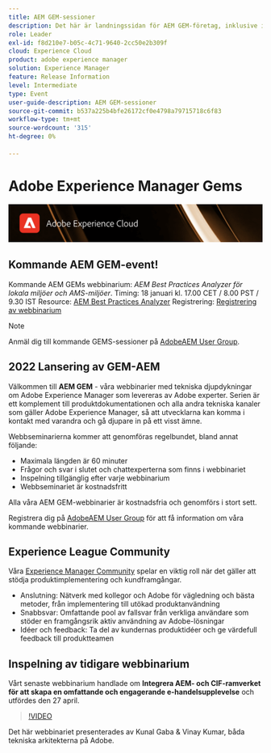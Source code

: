 ```yaml
---
title: AEM GEM-sessioner
description: Det här är landningssidan för AEM GEM-företag, inklusive information om webbinarier och registreringsinformation, föregående och kommande webbinarier
role: Leader
exl-id: f8d210e7-b05c-4c71-9640-2cc50e2b309f
cloud: Experience Cloud
product: adobe experience manager
solution: Experience Manager
feature: Release Information
level: Intermediate
type: Event
user-guide-description: AEM GEM-sessioner
source-git-commit: b537a225b4bfe26172cf0e4798a79715718c6f83
workflow-type: tm+mt
source-wordcount: '315'
ht-degree: 0%

---
```


# Adobe Experience Manager Gems

<img alt="Digitala upplevelser" src="./assets/ADX_Gems.png"/>

## Kommande AEM GEM-event!

<!---  Remove the comment marks, and put the upcoming event in the below table

<table style="max-width: 1214px;">
<tr>
  <td style="vertical-align: top;">
    <a href="https://www.youtube.com/watch?v=f1T9XU9TCJU">
      <img alt="Experience League LIVE Oct 25" src="assets/Oct25_2022_exl_live_banner_web_1920_WebBanner.png">
    </a>
    <div>
      <a href="https://www.youtube.com/watch?v=f1T9XU9TCJU">
        <strong>Deliver the right offer at the right time with decision management</strong>
      </a>
      <br/><em>with Sandra Hausmann, Ben Tepfer, Brandon Poyfair, and Jason Hickey</em>
      <br/><em>October 25, 2022</em>
    </div>
  </td>
</tr>
</table>

--->
Kommande AEM GEMs webbinarium: *AEM Best Practices Analyzer för lokala miljöer och AMS-miljöer*.
Timing: 18 januari kl. 17.00 CET / 8.00 PST / 9.30 IST Resource: [AEM Best Practices Analyzer](/help/gems2022/aem-best-practices-analyzer.md)
Registrering: [Registrering av webbinarium](https://aem-augs.adobe.com/)

>[!NOTE]
>
> Anmäl dig till kommande GEMS-sessioner på [AdobeAEM User Group](https://aem-augs.adobe.com/).

## 2022 Lansering av GEM-AEM

Välkommen till **AEM GEM** - våra webbinarier med tekniska djupdykningar om Adobe Experience Manager som levereras av Adobe experter. Serien är ett komplement till produktdokumentationen och alla andra tekniska kanaler som gäller Adobe Experience Manager, så att utvecklarna kan komma i kontakt med varandra och gå djupare in på ett visst ämne.

Webbseminarierna kommer att genomföras regelbundet, bland annat följande:

* Maximala längden är 60 minuter
* Frågor och svar i slutet och chattexperterna som finns i webbinariet
* Inspelning tillgänglig efter varje webbinarium
* Webbseminariet är kostnadsfritt

Alla våra AEM GEM-webbinarier är kostnadsfria och genomförs i stort sett.

Registrera dig på [AdobeAEM User Group](https://aem-augs.adobe.com/) för att få information om våra kommande webbinarier.

## Experience League Community

Våra [Experience Manager Community](https://experienceleaguecommunities.adobe.com/t5/adobe-experience-manager/ct-p/adobe-experience-manager-community) spelar en viktig roll när det gäller att stödja produktimplementering och kundframgångar.

* Anslutning: Nätverk med kollegor och Adobe för vägledning och bästa metoder, från implementering till utökad produktanvändning
* Snabbsvar: Omfattande pool av fallsvar från verkliga användare som stöder en framgångsrik aktiv användning av Adobe-lösningar
* Idéer och feedback: Ta del av kundernas produktidéer och ge värdefull feedback till produktteamen

## Inspelning av tidigare webbinarium

Vårt senaste webbinarium handlade om **Integrera AEM- och CIF-ramverket för att skapa en omfattande och engagerande e-handelsupplevelse** och utfördes den 27 april.

>[!VIDEO](https://video.tv.adobe.com/v/342565/?quality=12&learn=on)

Det här webbinariet presenterades av Kunal Gaba &amp; Vinay Kumar, båda tekniska arkitekterna på Adobe.
